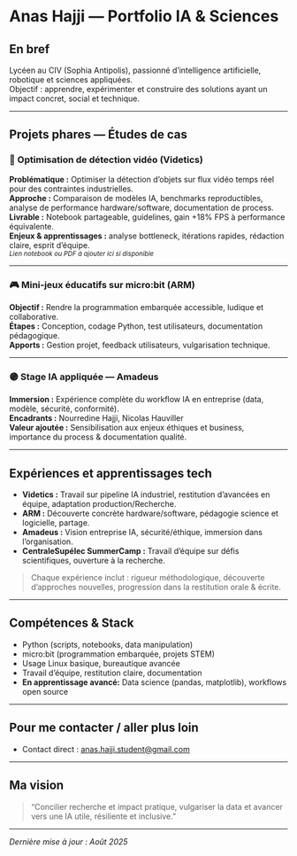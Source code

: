 # Anas Hajji — Portfolio IA & Sciences

## En bref

Lycéen au CIV (Sophia Antipolis), passionné d’intelligence artificielle, robotique et sciences appliquées.  
Objectif : apprendre, expérimenter et construire des solutions ayant un impact concret, social et technique.

---

## Projets phares — Études de cas

### 🚦 Optimisation de détection vidéo (Videtics)
**Problématique :** Optimiser la détection d’objets sur flux vidéo temps réel pour des contraintes industrielles.  
**Approche :** Comparaison de modèles IA, benchmarks reproductibles, analyse de performance hardware/software, documentation de process.  
**Livrable :** Notebook partageable, guidelines, gain +18% FPS à performance équivalente.  
**Enjeux & apprentissages :** analyse bottleneck, itérations rapides, rédaction claire, esprit d’équipe.  
<sup>*Lien notebook ou PDF à ajouter ici si disponible*</sup>

---

### 🎮 Mini‑jeux éducatifs sur micro:bit (ARM)
**Objectif :** Rendre la programmation embarquée accessible, ludique et collaborative.  
**Étapes :** Conception, codage Python, test utilisateurs, documentation pédagogique.  
**Apports :** Gestion projet, feedback utilisateurs, vulgarisation technique.

---

### 🟣 Stage IA appliquée — Amadeus
**Immersion :** Expérience complète du workflow IA en entreprise (data, modèle, sécurité, conformité).  
**Encadrants :** Nourredine Hajji, Nicolas Hauviller  
**Valeur ajoutée :** Sensibilisation aux enjeux éthiques et business, importance du process & documentation qualité.

---

## Expériences et apprentissages tech

- **Videtics :** Travail sur pipeline IA industriel, restitution d’avancées en équipe, adaptation production/Recherche.
- **ARM :** Découverte concrète hardware/software, pédagogie science et logicielle, partage.
- **Amadeus :** Vision entreprise IA, sécurité/éthique, immersion dans l’organisation.
- **CentraleSupélec SummerCamp :** Travail d’équipe sur défis scientifiques, ouverture à la recherche.

> Chaque expérience inclut : rigueur méthodologique, découverte d’approches nouvelles, progression dans la restitution orale & écrite.

---

## Compétences & Stack

- Python (scripts, notebooks, data manipulation)
- micro:bit (programmation embarquée, projets STEM)
- Usage Linux basique, bureautique avancée
- Travail d’équipe, restitution claire, documentation  
- **En apprentissage avancé:** Data science (pandas, matplotlib), workflows open source

---

## Pour me contacter / aller plus loin

- Contact direct : anas.hajji.student@gmail.com

---

## Ma vision

> “Concilier recherche et impact pratique, vulgariser la data et avancer vers une IA utile, résiliente et inclusive.”

---

*Dernière mise à jour : Août 2025*

